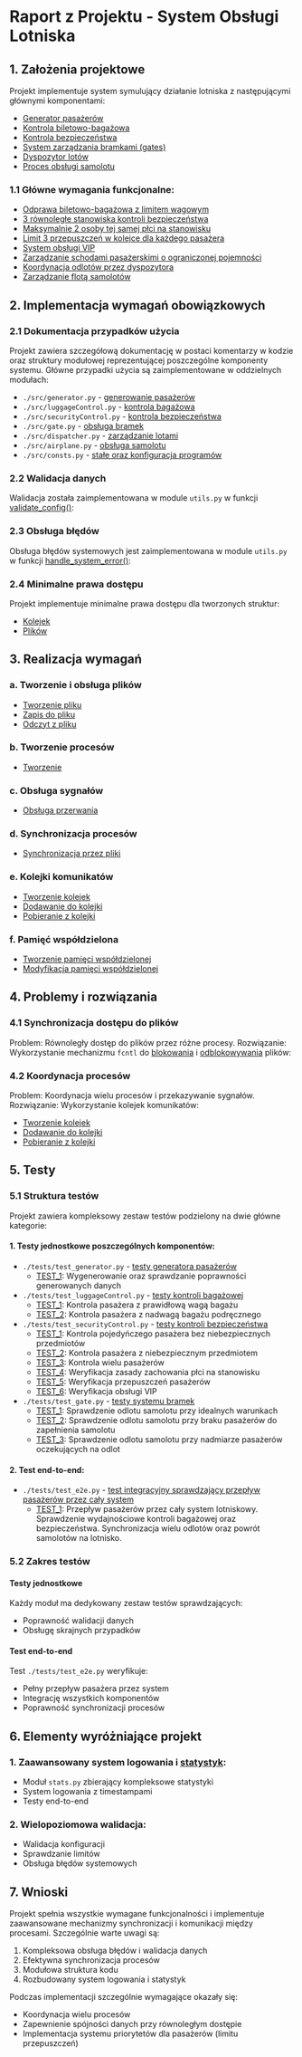 # Raport z Projektu - System Obsługi Lotniska

## 1. Założenia projektowe

Projekt implementuje system symulujący działanie lotniska z następującymi głównymi komponentami:

- [Generator pasażerów](https://github.com/Sniezka1927/airport-threads/blob/master/src/generator.py#L52-L65)
- [Kontrola biletowo-bagażowa](https://github.com/Sniezka1927/airport-threads/blob/master/src/luggageControl.py#L39-L54)
- [Kontrola bezpieczeństwa](https://github.com/Sniezka1927/airport-threads/blob/master/src/securityControl.py#L194-L221)
- [System zarządzania bramkami (gates)](https://github.com/Sniezka1927/airport-threads/blob/master/src/gate.py#L28-L78)
- [Dyspozytor lotów](https://github.com/Sniezka1927/airport-threads/blob/master/src/dispatcher.py#L38-L77)
- [Proces obsługi samolotu](https://github.com/Sniezka1927/airport-threads/blob/master/src/airplane.py#L7-L55)

### 1.1 Główne wymagania funkcjonalne:

- [Odprawa biletowo-bagażowa z limitem wagowym](https://github.com/Sniezka1927/airport-threads/blob/master/src/luggageControl.py#L31-L37)
- [3 równoległe stanowiska kontroli bezpieczeństwa](https://github.com/Sniezka1927/airport-threads/blob/master/src/securityControl.py#L58-L62)
- [Maksymalnie 2 osoby tej samej płci na stanowisku](https://github.com/Sniezka1927/airport-threads/blob/master/src/securityControl.py#L135)
- [Limit 3 przepuszczeń w kolejce dla każdego pasażera](https://github.com/Sniezka1927/airport-threads/blob/master/src/securityControl.py#L154-L158)
- [System obsługi VIP](https://github.com/Sniezka1927/airport-threads/blob/master/src/securityControl.py#L166-L176)
- [Zarządzanie schodami pasażerskimi o ograniczonej pojemności](https://github.com/Sniezka1927/airport-threads/blob/master/src/gate.py#L47-L78)
- [Koordynacja odlotów przez dyspozytora](https://github.com/Sniezka1927/airport-threads/blob/master/src/dispatcher.py#L63-L68)
- [Zarządzanie flotą samolotów](https://github.com/Sniezka1927/airport-threads/blob/master/src/dispatcher.py#L47-L70)

## 2. Implementacja wymagań obowiązkowych

### 2.1 Dokumentacja przypadków użycia

Projekt zawiera szczegółową dokumentację w postaci komentarzy w kodzie oraz struktury modułowej reprezentującej poszczególne komponenty systemu. Główne przypadki użycia są zaimplementowane w oddzielnych modułach:

- `./src/generator.py` - [generowanie pasażerów](https://github.com/Sniezka1927/airport-threads/blob/master/src/generator.py)
- `./src/luggageControl.py` - [kontrola bagażowa](https://github.com/Sniezka1927/airport-threads/blob/master/src/luggageControl.py)
- `./src/securityControl.py` - [kontrola bezpieczeństwa](https://github.com/Sniezka1927/airport-threads/blob/master/src/securityControl.py)
- `./src/gate.py` - [obsługa bramek](https://github.com/Sniezka1927/airport-threads/blob/master/src/gate.py)
- `./src/dispatcher.py` - [zarządzanie lotami](https://github.com/Sniezka1927/airport-threads/blob/master/src/dispatcher.py)
- `./src/airplane.py` - [obsługa samolotu](https://github.com/Sniezka1927/airport-threads/blob/master/src/airplane.py)
- `./src/consts.py` - [stałe oraz konfiguracja programów](https://github.com/Sniezka1927/airport-threads/blob/master/src/consts.py)

### 2.2 Walidacja danych

Walidacja została zaimplementowana w module `utils.py` w funkcji [validate_config()](https://github.com/Sniezka1927/airport-threads/blob/master/src/utils.py#L169-L186):

### 2.3 Obsługa błędów

Obsługa błędów systemowych jest zaimplementowana w module `utils.py` w funkcji [handle_system_error()](https://github.com/Sniezka1927/airport-threads/blob/master/src/utils.py#L15-L36):

### 2.4 Minimalne prawa dostępu

Projekt implementuje minimalne prawa dostępu dla tworzonych struktur:

- [Kolejek](https://github.com/Sniezka1927/airport-threads/blob/master/src/dispatcher.py#L27-L31)
- [Plików](https://github.com/Sniezka1927/airport-threads/blob/master/src/utils.py#L42-L46)

## 3. Realizacja wymagań

### a. Tworzenie i obsługa plików

- [Tworzenie pliku](https://github.com/Sniezka1927/airport-threads/blob/master/src/utils.py#L39-L54)
- [Zapis do pliku](https://github.com/Sniezka1927/airport-threads/blob/master/src/utils.py#L79-L96)
- [Odczyt z pliku](https://github.com/Sniezka1927/airport-threads/blob/master/src/utils.py#L56-L77)

### b. Tworzenie procesów

- [Tworzenie](https://github.com/Sniezka1927/airport-threads/blob/master/src/main.py#L17-L21)

### c. Obsługa sygnałów

- [Obsługa przerwania](https://github.com/Sniezka1927/airport-threads/blob/master/src/main.py#L36-L69)

### d. Synchronizacja procesów

- [Synchronizacja przez pliki](https://github.com/Sniezka1927/airport-threads/blob/master/src/utils.py#L59-L70)

### e. Kolejki komunikatów

- [Tworzenie kolejek](https://github.com/Sniezka1927/airport-threads/blob/master/src/dispatcher.py#L22-L24)
- [Dodawanie do kolejki](https://github.com/Sniezka1927/airport-threads/blob/master/src/dispatcher.py#L63)
- [Pobieranie z kolejki](https://github.com/Sniezka1927/airport-threads/blob/master/src/gate.py#L32)

### f. Pamięć współdzielona

- [Tworzenie pamięci współdzielonej](https://github.com/Sniezka1927/airport-threads/blob/master/src/dispatcher.py#L36)
- [Modyfikacja pamięci współdzielonej](https://github.com/Sniezka1927/airport-threads/blob/master/src/airplane.py#L49-L50)

## 4. Problemy i rozwiązania

### 4.1 Synchronizacja dostępu do plików

Problem: Równoległy dostęp do plików przez różne procesy.
Rozwiązanie: Wykorzystanie mechanizmu `fcntl` do [blokowania](https://github.com/Sniezka1927/airport-threads/blob/master/src/utils.py#L62) i [odblokowywania](https://github.com/Sniezka1927/airport-threads/blob/master/src/utils.py#L70) plików:

### 4.2 Koordynacja procesów

Problem: Koordynacja wielu procesów i przekazywanie sygnałów.
Rozwiązanie: Wykorzystanie kolejek komunikatów:

- [Tworzenie kolejek](https://github.com/Sniezka1927/airport-threads/blob/master/src/dispatcher.py#L22-L24)
- [Dodawanie do kolejki](https://github.com/Sniezka1927/airport-threads/blob/master/src/dispatcher.py#L63)
- [Pobieranie z kolejki](https://github.com/Sniezka1927/airport-threads/blob/master/src/gate.py#L32)

## 5. Testy

### 5.1 Struktura testów

Projekt zawiera kompleksowy zestaw testów podzielony na dwie główne kategorie:

#### 1. Testy jednostkowe poszczególnych komponentów:

- `./tests/test_generator.py` - [testy generatora pasażerów](https://github.com/Sniezka1927/airport-threads/blob/master/tests/test_generator.py)
  - [TEST_1](https://github.com/Sniezka1927/airport-threads/blob/master/tests/test_generator.py#L5-L20): Wygenerowanie oraz sprawdzanie poprawności generowanych danych
- `./tests/test_luggageControl.py` - [testy kontroli bagażowej](https://github.com/Sniezka1927/airport-threads/blob/master/tests/test_luggageControl.py)
  - [TEST_1](https://github.com/Sniezka1927/airport-threads/blob/master/tests/test_luggageControl.py#L10-L29): Kontrola pasażera z prawidłową wagą bagażu
  - [TEST_2](https://github.com/Sniezka1927/airport-threads/blob/master/tests/test_luggageControl.py#L32-L51): Kontrola pasażera z nadwagą bagażu podręcznego
- `./tests/test_securityControl.py` - [testy kontroli bezpieczeństwa](https://github.com/Sniezka1927/airport-threads/blob/master/tests/test_securityControl.py)
  - [TEST_1](https://github.com/Sniezka1927/airport-threads/blob/master/tests/test_securityControl.py#L24-L32): Kontrola pojedyńczego pasażera bez niebezpiecznych przedmiotów
  - [TEST_2](https://github.com/Sniezka1927/airport-threads/blob/master/tests/test_securityControl.py#L34-L42): Kontrola pasażera z niebezpiecznym przedmiotem
  - [TEST_3](https://github.com/Sniezka1927/airport-threads/blob/master/tests/test_securityControl.py#L44-L52): Kontrola wielu pasażerów
  - [TEST_4](https://github.com/Sniezka1927/airport-threads/blob/master/tests/test_securityControl.py#L54-L66): Weryfikacja zasady zachowania płci na stanowisku
  - [TEST_5](https://github.com/Sniezka1927/airport-threads/blob/master/tests/test_securityControl.py#L69-L89): Weryfikacja przepuszczeń pasażerów
  - [TEST_6](https://github.com/Sniezka1927/airport-threads/blob/master/tests/test_securityControl.py#L91-L110): Weryfikacja obsługi VIP
- `./tests/test_gate.py` - [testy systemu bramek](https://github.com/Sniezka1927/airport-threads/blob/master/tests/test_gate.py)
  - [TEST_1](https://github.com/Sniezka1927/airport-threads/blob/master/tests/test_gate.py#L19-L36): Sprawdzenie odlotu samolotu przy idealnych warunkach
  - [TEST_2](https://github.com/Sniezka1927/airport-threads/blob/master/tests/test_gate.py#L40-L57): Sprawdzenie odlotu samolotu przy braku pasażerów do zapełnienia samolotu
  - [TEST_3](https://github.com/Sniezka1927/airport-threads/blob/master/tests/test_gate.py#L60-L77): Sprawdzenie odlotu samolotu przy nadmiarze pasażerów oczekujących na odlot

#### 2. Test end-to-end:

- `./tests/test_e2e.py` - [test integracyjny sprawdzający przepływ pasażerów przez cały system](https://github.com/Sniezka1927/airport-threads/blob/master/tests/test_e2e.py)
  - [TEST_1](https://github.com/Sniezka1927/airport-threads/blob/master/tests/test_e2e.py#L41-L105): Przepływ pasażerów przez cały system lotniskowy. Sprawdzenie wydajnościowe kontroli bagażowej oraz bezpieczeństwa. Synchronizacja wielu odlotów oraz powrót samolotów na lotnisko.

### 5.2 Zakres testów

#### Testy jednostkowe

Każdy moduł ma dedykowany zestaw testów sprawdzających:

- Poprawność walidacji danych
- Obsługę skrajnych przypadków

#### Test end-to-end

Test `./tests/test_e2e.py` weryfikuje:

- Pełny przepływ pasażera przez system
- Integrację wszystkich komponentów
- Poprawność synchronizacji procesów

## 6. Elementy wyróżniające projekt

### 1. Zaawansowany system logowania i [statystyk](https://github.com/Sniezka1927/airport-threads/blob/master/src/stats.py):

- Moduł `stats.py` zbierający kompleksowe statystyki
- System logowania z timestampami
- Testy end-to-end

### 2. Wielopoziomowa walidacja:

- Walidacja konfiguracji
- Sprawdzanie limitów
- Obsługa błędów systemowych

## 7. Wnioski

Projekt spełnia wszystkie wymagane funkcjonalności i implementuje zaawansowane mechanizmy synchronizacji i komunikacji między procesami. Szczególnie warte uwagi są:

1. Kompleksowa obsługa błędów i walidacja danych
2. Efektywna synchronizacja procesów
3. Modułowa struktura kodu
4. Rozbudowany system logowania i statystyk

Podczas implementacji szczególnie wymagające okazały się:

- Koordynacja wielu procesów
- Zapewnienie spójności danych przy równoległym dostępie
- Implementacja systemu priorytetów dla pasażerów (limitu przepuszczeń)
